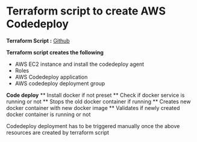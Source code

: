 # Terraform script to create AWS Codedeploy

**Terraform Script :** [Github](https://github.com/vigneshsweekaran/terraform/tree/main/aws/08-codedeploy/hello-world)

**Terraform script creates the following**
* AWS EC2 instance and install the codedeploy agent
* Roles
* AWS Codedeploy application
* AWS codedeploy deployment group

**Code deploy**
** Install docker if not preset
** Check if docker service is running or not
** Stops the old docker container if running
** Creates new docker container with new docker image
** Validates if newly created docker container is running or not

Codedeploy deployment has to be triggered manually once the above resources are created by terraform script

